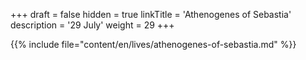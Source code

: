 +++
draft = false
hidden = true
linkTitle = 'Athenogenes of Sebastia'
description = '29 July'
weight = 29
+++

{{% include file="content/en/lives/athenogenes-of-sebastia.md" %}}
